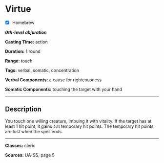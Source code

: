 # Virtue

- [x] Homebrew

***0th-level abjuration***

**Casting Time:** action

**Duration:** 1 round

**Range:** touch

**Tags:** verbal, somatic, concentration

**Verbal Components:** a cause for righteousness

**Somatic Components:** touching the target with your hand

---

## Description
You touch one willing creature, imbuing it with vitality. If the target has at least 1 hit point, it gains `4d4` temporary hit points. The temporary hit points are lost when the spell ends.

---

**Classes:** cleric

**Sources:** UA-SS, page 5
